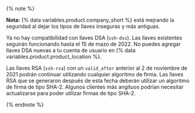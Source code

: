 {% note %}

**Nota:** {% data variables.product.company_short %} está mejrando la seguridad al dejar los tipos de llaves inseguras y más antiguas.

Ya no hay compatibilidad con llaves DSA (`ssh-dss`). Las llaves existentes seguirán funcionando hasta el 15 de mazo de 2022. No puedes agregar llaves DSA nuevas a tu cuenta de usuario en {% data variables.product.product_location %}.

Las llaves RSA (`ssh-rsa`) con un `valid_after` anterior al 2 de noviembre de 2021 podrán continuar utilizando cualquier algoritmo de firma. Las llaves RSA que se generaron después de esta fecha deberán utilizar un algoritmo de firma de tipo SHA-2. Algunos clientes más angituos podrían necesitar actualizarse para poder utilizar firmas de tipo SHA-2.

{% endnote %}
